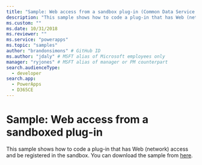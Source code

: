 ```yaml
---
title: "Sample: Web access from a sandbox plug-in (Common Data Service for Apps) | Microsoft Docs" # Intent and product brand in a unique string of 43-59 chars including spaces
description: "This sample shows how to code a plug-in that has Web (network) access and be registered in the sandbox." # 115-145 characters including spaces. This abstract displays in the search result.
ms.custom: ""
ms.date: 10/31/2018
ms.reviewer: ""
ms.service: "powerapps"
ms.topic: "samples"
author: "brandonsimons" # GitHub ID
ms.author: "jdaly" # MSFT alias of Microsoft employees only
manager: "ryjones" # MSFT alias of manager or PM counterpart
search.audienceType: 
  - developer
search.app: 
  - PowerApps
  - D365CE
---
```

# Sample: Web access from a sandboxed plug-in

<!-- https://docs.microsoft.com/en-us/dynamics365/customer-engagement/developer/sample-web-access-sandboxed-plugin -->

This sample shows how to code a plug-in that has Web (network) access and be registered in the sandbox. You can download the sample from [here](https://github.com/Microsoft/PowerApps-Samples/tree/master/cds/orgsvc/C%23/WebAccessPlugin).
